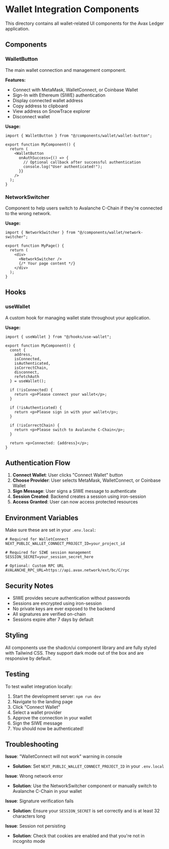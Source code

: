 # Wallet Integration Components

This directory contains all wallet-related UI components for the Avax Ledger application.

## Components

### WalletButton

The main wallet connection and management component.

**Features:**
- Connect with MetaMask, WalletConnect, or Coinbase Wallet
- Sign-In with Ethereum (SIWE) authentication
- Display connected wallet address
- Copy address to clipboard
- View address on SnowTrace explorer
- Disconnect wallet

**Usage:**
```tsx
import { WalletButton } from "@/components/wallet/wallet-button";

export function MyComponent() {
  return (
    <WalletButton 
      onAuthSuccess={() => {
        // Optional callback after successful authentication
        console.log("User authenticated!");
      }}
    />
  );
}
```

### NetworkSwitcher

Component to help users switch to Avalanche C-Chain if they're connected to the wrong network.

**Usage:**
```tsx
import { NetworkSwitcher } from "@/components/wallet/network-switcher";

export function MyPage() {
  return (
    <div>
      <NetworkSwitcher />
      {/* Your page content */}
    </div>
  );
}
```

## Hooks

### useWallet

A custom hook for managing wallet state throughout your application.

**Usage:**
```tsx
import { useWallet } from "@/hooks/use-wallet";

export function MyComponent() {
  const { 
    address, 
    isConnected, 
    isAuthenticated, 
    isCorrectChain,
    disconnect,
    refetchAuth 
  } = useWallet();

  if (!isConnected) {
    return <p>Please connect your wallet</p>;
  }

  if (!isAuthenticated) {
    return <p>Please sign in with your wallet</p>;
  }

  if (!isCorrectChain) {
    return <p>Please switch to Avalanche C-Chain</p>;
  }

  return <p>Connected: {address}</p>;
}
```

## Authentication Flow

1. **Connect Wallet**: User clicks "Connect Wallet" button
2. **Choose Provider**: User selects MetaMask, WalletConnect, or Coinbase Wallet
3. **Sign Message**: User signs a SIWE message to authenticate
4. **Session Created**: Backend creates a session using iron-session
5. **Access Granted**: User can now access protected resources

## Environment Variables

Make sure these are set in your `.env.local`:

```env
# Required for WalletConnect
NEXT_PUBLIC_WALLET_CONNECT_PROJECT_ID=your_project_id

# Required for SIWE session management
SESSION_SECRET=your_session_secret_here

# Optional: Custom RPC URL
AVALANCHE_RPC_URL=https://api.avax.network/ext/bc/C/rpc
```

## Security Notes

- SIWE provides secure authentication without passwords
- Sessions are encrypted using iron-session
- No private keys are ever exposed to the backend
- All signatures are verified on-chain
- Sessions expire after 7 days by default

## Styling

All components use the shadcn/ui component library and are fully styled with Tailwind CSS. They support dark mode out of the box and are responsive by default.

## Testing

To test wallet integration locally:

1. Start the development server: `npm run dev`
2. Navigate to the landing page
3. Click "Connect Wallet"
4. Select a wallet provider
5. Approve the connection in your wallet
6. Sign the SIWE message
7. You should now be authenticated!

## Troubleshooting

**Issue**: "WalletConnect will not work" warning in console
- **Solution**: Set `NEXT_PUBLIC_WALLET_CONNECT_PROJECT_ID` in your `.env.local`

**Issue**: Wrong network error
- **Solution**: Use the NetworkSwitcher component or manually switch to Avalanche C-Chain in your wallet

**Issue**: Signature verification fails
- **Solution**: Ensure your `SESSION_SECRET` is set correctly and is at least 32 characters long

**Issue**: Session not persisting
- **Solution**: Check that cookies are enabled and that you're not in incognito mode

